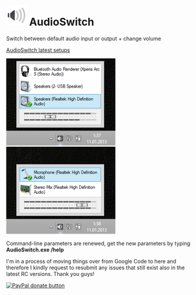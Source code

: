 # ![](/gh-pages/AudioSwitchLogoSmall.png)  AudioSwitch
Switch between default audio input or output + change volume

[AudioSwitch latest setups](https://drive.google.com/folderview?id=0B8VyHhqTufh1fkVlRElYZXlxRlJlUGtwX2tIYXM5VDlwXzl5MDJUQ1loelM3QmxRUlJsN0k&usp=sharing)

![](/gh-pages/output.png) ![](/gh-pages/input.png)

Command-line parameters are renewed, get the new parameters by typing **AudioSwitch.exe /help**

I'm in a process of moving things over from Google Code to here and therefore I kindly request to resubmit any issues that still exist also in the latest RC versions. Thank you guys!

[![PayPal donate button](http://img.shields.io/paypal/donate.png?color=green)](https://www.paypal.com/cgi-bin/webscr?cmd=_s-xclick&hosted_button_id=3X7L4G8Y9CUUG "Donate once-off for this projects development using PayPal")

